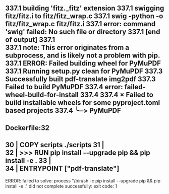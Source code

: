337.1       building 'fitz._fitz' extension
337.1       swigging fitz/fitz.i to fitz/fitz_wrap.c
337.1       swig -python -o fitz/fitz_wrap.c fitz/fitz.i
337.1       error: command 'swig' failed: No such file or directory
337.1       [end of output]
337.1   
337.1   note: This error originates from a subprocess, and is likely not a problem with pip.
337.1   ERROR: Failed building wheel for PyMuPDF
337.1   Running setup.py clean for PyMuPDF
337.3 Successfully built pdf-translate img2pdf
337.3 Failed to build PyMuPDF
337.4 error: failed-wheel-build-for-install
337.4 
337.4 × Failed to build installable wheels for some pyproject.toml based projects
337.4 ╰─> PyMuPDF
------
Dockerfile:32
--------------------
  30 |     COPY scripts ./scripts
  31 |     
  32 | >>> RUN pip install --upgrade pip && pip install -e .
  33 |     
  34 |     ENTRYPOINT ["pdf-translate"]
--------------------
ERROR: failed to solve: process "/bin/sh -c pip install --upgrade pip && pip install -e ." did not complete successfully: exit code: 1